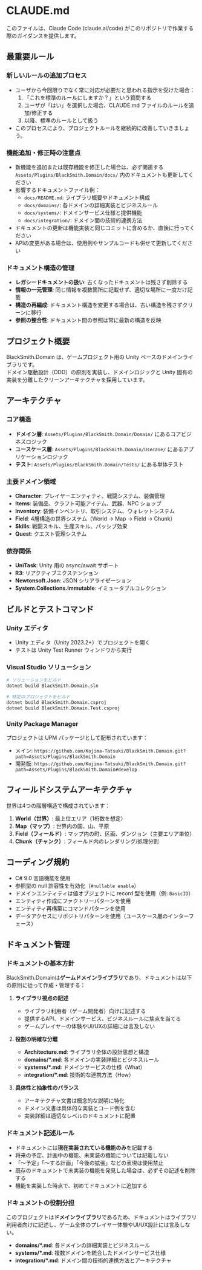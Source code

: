 # CLAUDE.md

このファイルは、Claude Code (claude.ai/code) がこのリポジトリで作業する際のガイダンスを提供します。

## 最重要ルール
### 新しいルールの追加プロセス
- ユーザから今回限りでなく常に対応が必要だと思われる指示を受けた場合：
  1. 「これを標準のルールにしますか？」という質問する
  2. ユーザが「はい」を選択した場合、CLAUDE.md ファイルのルールを追加/修正する
  3. 以降、標準のルールとして扱う
- このプロセスにより、プロジェクトルールを継続的に改善していきましょう。
### 機能追加・修正時の注意点
- 新機能を追加または既存機能を修正した場合は、必ず関連する `Assets/Plugins/BlackSmith.Domain/docs/` 内のドキュメントも更新してください
- 影響するドキュメントファイル例：
  - `docs/README.md`: ライブラリ概要やドキュメント構成
  - `docs/domains/`: 各ドメインの詳細実装とビジネスルール
  - `docs/systems/`: ドメインサービス仕様と提供機能
  - `docs/integration/`: ドメイン間の技術的連携方法
- ドキュメントの更新は機能実装と同じコミットに含めるか、直後に行ってください
- APIの変更がある場合は、使用例やサンプルコードも併せて更新してください

### ドキュメント構造の管理
- **レガシードキュメントの扱い**: 古くなったドキュメントは残さず削除する
- **情報の一元管理**: 同じ情報を複数箇所に記載せず、適切な場所に一度だけ記載
- **構造の再編成**: ドキュメント構造を変更する場合は、古い構造を残さずクリーンに移行
- **参照の整合性**: ドキュメント間の参照は常に最新の構造を反映

## プロジェクト概要

BlackSmith.Domain は、ゲームプロジェクト用の Unity ベースのドメインライブラリです。\
ドメイン駆動設計（DDD）の原則を実装し、ドメインロジックと Unity 固有の実装を分離したクリーンアーキテクチャを採用しています。

## アーキテクチャ

### コア構造
- **ドメイン層**: `Assets/Plugins/BlackSmith.Domain/Domain/` にあるコアビジネスロジック
- **ユースケース層**: `Assets/Plugins/BlackSmith.Domain/Usecase/` にあるアプリケーションロジック
- **テスト**: `Assets/Plugins/BlackSmith.Domain/Tests/` にある単体テスト

### 主要ドメイン領域
- **Character**: プレイヤーエンティティ、戦闘システム、装備管理
- **Items**: 装備品、クラフト可能アイテム、武器、NPC ショップ
- **Inventory**: 装備インベントリ、取引システム、ウォレットシステム
- **Field**: 4層構造の世界システム（World → Map → Field → Chunk）
- **Skills**: 戦闘スキル、生産スキル、パッシブ効果
- **Quest**: クエスト管理システム

### 依存関係
- **UniTask**: Unity 用の async/await サポート
- **R3**: リアクティブエクステンション
- **Newtonsoft.Json**: JSON シリアライゼーション
- **System.Collections.Immutable**: イミュータブルコレクション

## ビルドとテストコマンド

### Unity エディタ
- Unity エディタ（Unity 2023.2+）でプロジェクトを開く
- テストは Unity Test Runner ウィンドウから実行

### Visual Studio ソリューション
```bash
# ソリューションをビルド
dotnet build BlackSmith.Domain.sln

# 特定のプロジェクトをビルド
dotnet build BlackSmith.Domain.csproj
dotnet build BlackSmith.Domain.Test.csproj
```

### Unity Package Manager
プロジェクトは UPM パッケージとして配布されています：
- メイン: `https://github.com/Kojima-Tatsuki/BlackSmith.Domain.git?path=Assets/Plugins/BlackSmith.Domain`
- 開発版: `https://github.com/Kojima-Tatsuki/BlackSmith.Domain.git?path=Assets/Plugins/BlackSmith.Domain#develop`

## フィールドシステムアーキテクチャ

世界は4つの階層構造で構成されています：
1. **World（世界）**: 最上位エリア（1桁数を想定）
2. **Map（マップ）**: 世界内の国、山、平原
3. **Field（フィールド）**: マップ内の町、区画、ダンジョン（主要エリア単位）
4. **Chunk（チャンク）**: フィールド内のレンダリング/処理分割

## コーディング規約

- C# 9.0 言語機能を使用
- 参照型の null 許容性を有効化（`#nullable enable`）
- ドメインエンティティは値オブジェクトに record 型を使用（例: `BasicID`）
- エンティティ作成にファクトリーパターンを使用
- エンティティ再構築にコマンドパターンを使用
- データアクセスにリポジトリパターンを使用（ユースケース層のインターフェース）

## ドキュメント管理

### ドキュメントの基本方針
BlackSmith.Domainは**ゲームドメインライブラリ**であり、ドキュメントは以下の原則に従って作成・管理する：

1. **ライブラリ視点の記述**
   - ライブラリ利用者（ゲーム開発者）向けに記述する
   - 提供するAPI、ドメインサービス、ビジネスルールに焦点を当てる
   - ゲームプレイヤーの体験やUI/UXの詳細には言及しない

2. **役割の明確な分離**
   - **Architecture.md**: ライブラリ全体の設計思想と構造
   - **domains/*.md**: 各ドメインの実装詳細とビジネスルール
   - **systems/*.md**: ドメインサービスの仕様（What）
   - **integration/*.md**: 技術的な連携方法（How）

3. **具体性と抽象性のバランス**
   - アーキテクチャ文書は概念的な説明に特化
   - ドメイン文書は具体的な実装とコード例を含む
   - 実装詳細は適切なレベルのドキュメントに配置

### ドキュメント記述ルール
- ドキュメントには**現在実装されている機能のみ**を記載する
- 将来の予定、計画中の機能、未実装の機能については記載しない
- 「～予定」「～する計画」「今後の拡張」などの表現は使用禁止
- 既存のドキュメントで未実装の機能を発見した場合は、必ずその記述を削除する
- 機能を実装した時点で、初めてドキュメントに追加する

### ドキュメントの役割分担
このプロジェクトは**ドメインライブラリ**であるため、ドキュメントはライブラリ利用者向けに記述し、ゲーム全体のプレイヤー体験やUI/UX設計には言及しない。

- **domains/*.md**: 各ドメインの詳細実装とビジネスルール
- **systems/*.md**: 複数ドメインを統合したドメインサービス仕様
- **integration/*.md**: ドメイン間の技術的連携方法とアーキテクチャ